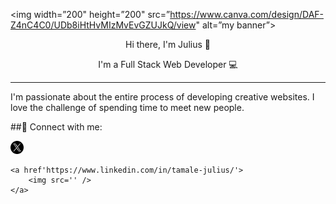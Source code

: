 <p align=”center”>

<img width=”200" height=”200" src=”https://www.canva.com/design/DAF-Z4nC4C0/UDb8iHtHvMIzMvEvGZUJkQ/view" alt=”my banner”>

</p>


<p align='center'>
Hi there, I'm Julius 👋
</p>

<p align='center'>
I'm a Full Stack Web Developer 💻
</p>
<hr>

<p>
I'm passionate about the entire process of developing creative websites. I love the challenge of spending time to meet new people.
</p>

##🤝 Connect with me:
<div>
    <a href='https://twitter.com/tjewlius'>
        <img src='/icons/twitter.png' width='21px' alt='icon | Twitter' />
    </a>

    <a href'https://www.linkedin.com/in/tamale-julius/'>
        <img src='' />
    </a>
</div>















<!-- ### Hi there 👋
 -->
<!--
**j3wlius/j3wlius** is a ✨ _special_ ✨ repository because its `README.md` (this file) appears on your GitHub profile.

Here are some ideas to get you started:

- 🔭 I’m currently working on ...
- 🌱 I’m currently learning ...
- 👯 I’m looking to collaborate on ...
- 🤔 I’m looking for help with ...
- 💬 Ask me about ...
- 📫 How to reach me: ...
- 😄 Pronouns: ...
- ⚡ Fun fact: ...
-->
